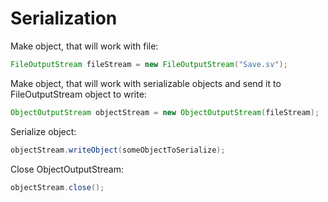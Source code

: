 Serialization
=============

Make object, that will work with file:
```java
FileOutputStream fileStream = new FileOutputStream("Save.sv");
```

Make object, that will work with serializable objects 
and send it to FileOutputStream object to write:
```java
ObjectOutputStream objectStream = new ObjectOutputStream(fileStream);
```

Serialize object:
```java
objectStream.writeObject(someObjectToSerialize);
```

Close ObjectOutputStream:
```java
objectStream.close();
```
